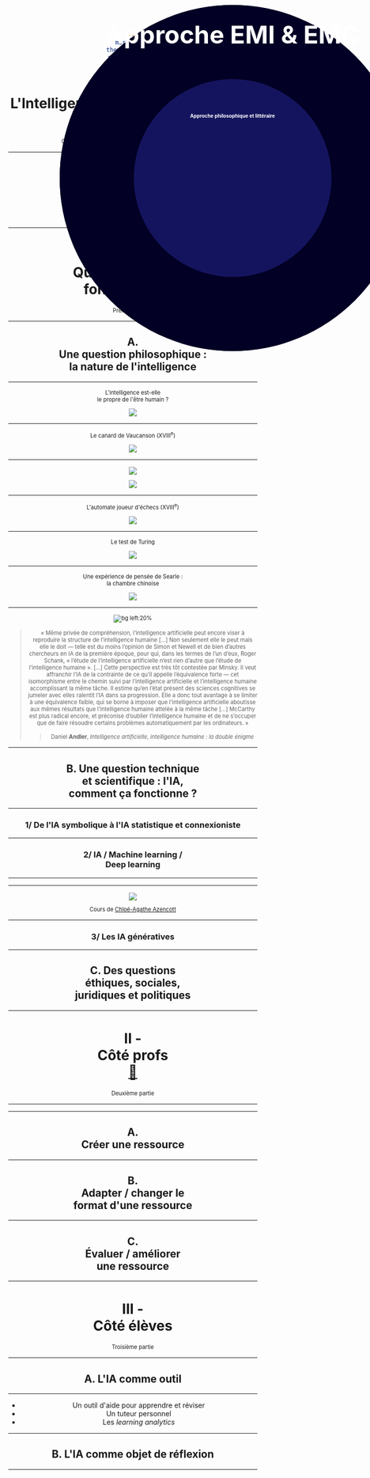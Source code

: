 ```yaml
---
marp: true
theme: teaching
paginate: true
size: 4:3
---
```


<!-- _class: titre -->

# L'Intelligence artificielle : définitions et défis

Cédric Eyssette - chargé de projet
DRANE site de Lyon



---
<!-- _class:  -->
<style scoped>
section {font-size:6em;}
* {text-align:center}
</style>

### Plan

I - Quelques repères<br> fondamentaux

<span data-marpit-fragment="1">II - Côté profs</span>

<span data-marpit-fragment="2">III - Côté élèves</span>


---
<!-- _class: partie -->
# I - <br>Quelques repères <br>fondamentaux <!-- fit -->
Première partie


---
<!-- _class: souspartie -->
## A. <br>Une question philosophique :<br> la nature de l'intelligence <!-- fit -->


---
<!-- _class: i1t1 vertical -->

L'intelligence est-elle <br>le propre de l'être humain ?

![](https://www.musee-rodin.fr/sites/default/files/styles/scale_w1000_h500/public/2020-12/2017_05_23_penseur_jm016_1.jpg?itok=QxHLnDgd)

<!-- 
Question sur soi, sur sa propre pensée
remise en question

intelligence => Logos
Noûs
(matière / esprit ; ce qui nous rapproche de la divinité)

propre de l'être humain

raisonner (rapport à soi)
juger, décider (rapport au monde)
discuter (rapport aux autres)


-->

---
<!-- _class: i1t1 vertical-->
Le canard de Vaucanson (XVIII<sup>e</sup>)

![](https://upload.wikimedia.org/wikipedia/commons/thumb/1/16/Ure%27s_rendering_of_Maillard%27s_automaton.jpg/800px-Ure%27s_rendering_of_Maillard%27s_automaton.jpg)


<!-- 
Question de la mécanisation de l'intelligence
 -->

---
<!-- _class: i2t0 -->

![](https://upload.wikimedia.org/wikipedia/commons/a/a3/Julien_Offray_de_La_Mettrie.jpg?uselang=fr)

![](https://www.edition-originale.com/media/h-3000-la-mettrie_lhomme-machine_1948_tirage-de-tete_0_24935.JPG)

<!-- automate spirituel
Homme-machine -->

---
<!-- _class: i1t1 vertical -->

L'automate joueur d'échecs (XVIII<sup>e</sup>)

![](https://upload.wikimedia.org/wikipedia/commons/thumb/6/6e/Racknitz_-_The_Turk_3.jpg/800px-Racknitz_-_The_Turk_3.jpg)

<!-- 
Le Turc mécanique ou l’automate joueur d'échecs est une célèbre mystification construite à la fin du xviiie siècle : il s’agissait d'un prétendu automate doté de la faculté de jouer aux échecs. I

Construit et dévoilé pour la première fois en 1770 par Johann Wolfgang von Kempelen, le mécanisme semblait capable de jouer contre un adversaire humain, ainsi que de résoudre le problème du cavalier, un casse-tête qui exige de déplacer un cavalier afin d'occuper une seule fois chaque case de l'échiquier
 -->


---
<!-- _class: i1t1 vertical -->
Le test de Turing

![](https://upload.wikimedia.org/wikipedia/commons/5/55/Turing_test_diagram.png)


---
<!-- _class: i1t1 vertical -->

Une expérience de pensée de Searle :<br> la chambre chinoise

[![](https://i.ibb.co/Njjxs77/chambre-Chinoise.png)](https://ladigitale.dev/digiview/#/v/65e952a4e0607)


---
<!-- _class: citationC fmmmmmmm-->
<style scoped>
figure {margin-right:-220px!important}
</style>

![bg left:20% ](https://web.static-rmg.be/if/c_fit,w_1200,h_1200/0d5ae89fcb900dc10d0d6a4fe76f6a07.jpg)

> « Même privée de compréhension, l’intelligence artificielle peut encore viser à reproduire la structure de l’intelligence humaine […] Non seulement elle le peut mais elle le doit — telle est du moins l’opinion de Simon et Newell et de bien d’autres chercheurs en IA de la première époque, pour qui, dans les termes de l’un d’eux, Roger Schank, « l’étude de l’intelligence artificielle n’est rien d’autre que l’étude de l’intelligence humaine ». […] Cette perspective est très tôt contestée par Minsky. Il veut affranchir l’IA de la contrainte de ce qu’il appelle l’équivalence forte — cet isomorphisme entre le chemin suivi par l’intelligence artificielle et l’intelligence humaine accomplissant la même tâche. Il estime qu’en l’état présent des sciences cognitives se jumeler avec elles ralentit l’IA dans sa progression. Elle a donc tout avantage à se limiter à une équivalence faible, qui se borne à imposer que l’intelligence artificielle aboutisse aux mêmes résultats que l’intelligence humaine attelée à la même tâche […] McCarthy est plus radical encore, et préconise d’oublier l’intelligence humaine et de ne s’occuper que de faire résoudre certains problèmes automatiquement par les ordinateurs. »
>> Daniel **Andler**, _Intelligence artificielle, intelligence humaine : la double énigme_

<!-- 
Intelligence :
capacité à résoudre des problèmes

IA étroite / IA générale
IA faible / IA forte

rapport au corps : cognition incarnée
-->



---
<!-- _class: souspartie -->
## B. Une question technique<br> et scientifique : l'IA, <br>comment ça fonctionne ?<!-- fit -->


---
<!-- _class: etape -->
### 1/ De l'IA symbolique à l'IA statistique et connexioniste

---
<!-- _class: etape -->
### 2/ IA / Machine learning / <br>Deep learning

---
<!-- _class: pp -->
<style scoped>
ol {list-style-type:none!important; margin-left:80px}
ol li {
  width: 700px;
  height: 700px;
  line-height: 120px;
  border-radius: 50%;
  font-size: 50px;
  color: white;
  font-weight: bold;
  text-align: center;
}
ol li {position:absolute; top:10px}
ol li:nth-of-type(1) {background-color: #020024}
ol li:nth-of-type(2) {background-color: #14145e; width:400px; height:400px; margin:150px; line-height: 150px; font-size:0.7em}
ol li:nth-of-type(3) {background-color: #8786c6; width:200px; height:200px; margin:250px; line-height: 210px; font-size:0.5em}
</style>

1) IA
2) Machine learning
3) Deep learning


---
<!-- _class: i1t1 vertical -->
<style scoped>
p {font-size:0.8em}
</style>

![](https://cdn.masto.host/scholarsocial/media_attachments/files/110/650/356/011/527/319/original/36d79dce16f1ac3c.png)

Cours de [Chloé-Agathe Azencott](https://cazencott.info/dotclear/public/lectures/2021-05-cours-Azencott.pdf)


---
<!-- _class: etape -->
### 3/ Les IA génératives

<!-- 

IA générative
prédiction / vérité
prompt


IA symbolique / fonctionnalisme /représentationalisme
connexionisme ; réseaux de neurones




Deep Learning
empirisme pur
contredit à une exigence du rationalisme : exigence d'explicabilité

déduction / induction

prompt / RAG / fine-tuning

-->


---
<!-- _class: souspartie -->
## C. Des questions <br>éthiques, sociales,<br>juridiques et politiques <!-- fit -->

<!--

Conséquences sur :
- environnement
- travail

Voir : schéma / document Europe

Adaptée de Anna Jobin, Marcello Ienca et Effy Vatena, « The Global Landscape of AI Ethics Guidelines », Nature Machine Intelligence, vol. 1, 2019, p. 389-399.

La transparence, qui correspond à la première moitié du cinquième principe général dont il vient d’être question : un SAI auquel une personne recourt ou est soumise doit être transparent pour cette personne — elle doit être en état de comprendre ses mécanismes fondamentaux, les motivations, intérêts et engagements des organismes qui l’ont conçu, diffusé, ou déployé, et les raisons de ses décisions particulières et le cas échéant avoir le droit et les moyens concrets de les contester.
La justice et l’équité : d’une part les bénéfices de l’intelligence artificielle doivent être répartis de manière équitable ; en particulier, l’intelligence artificielle doit éviter les biais et toute forme de discrimination, délibérée ou involontaire ; elle doit être accessible à tous ; d’autre part l’intelligence artificielle doit servir à remédier aux inégalités et injustices existantes ; elle doit contribuer à resserrer la solidarité entre personnes et communautés.
L’innocuité (non-malfaisance) : l’intelligence artificielle ne doit mettre en péril d’aucune façon les personnes, leurs biens, leurs droits ; elle doit s’entourer de toutes les précautions possibles pour éviter d’infliger des dommages matériels ou moraux aux personnes et aux collectivités (par exemple de favoriser la prolifération de nouvelles et d’informations mensongères ou d’encourager l’hostilité à l’égard de certains groupes ; ou encore d’engager une course aux armements en matière militaire et de cybersécurité, etc.).
La responsabilité : tout déploiement d’un SAI doit engager la responsabilité pleine et entière des personnes et organismes impliqués dans la conception, la diffusion et le déploiement du système, en particulier en cas de mauvais fonctionnement ou de conséquence adverse imprévue.
La protection de la vie privée (privacy), tout particulièrement la maîtrise des données personnelles, le droit de savoir qui en détient certaines et ce qui en est fait et celui de les retirer de toute banque de données hormis celles autorisées par la loi.
Le progrès (bienfaisance) : l’intelligence artificielle ne doit être employée que lorsqu’elle apporte une amélioration aux conditions d’existence des personnes et des collectivités.
L’autonomie et la dignité : chacun doit être libre de recourir ou non à un SAI, de lui déléguer certaines décisions et de reprendre à tout moment cette délégation ; l’intelligence artificielle doit contribuer à protéger la liberté et les droits des personnes et à étendre leurs capabilités, les moyens d’agir dont ils disposent concrètement ; elle ne doit en aucune façon, directement ou indirectement, porter atteinte à leur dignité ; elle doit respecter leurs valeurs particulières, sachant que certaines ne sont pas universellement partagées — en d’autres termes, elle se doit d’inclure une diversité de cultures et de systèmes normatifs, formalisés ou non.
Le respect des obligations générales vis-à-vis des populations et de l’environnement : le développement de l’intelligence artificielle (par opposition à son déploiement) ne doit pas avoir de conséquences délétères pour certaines catégories de personnes (employés, prestataires, mais aussi résidents des communes sièges d’entreprises d’IA) ni pour la planète, notamment en matière de consommation énergétique.

-->

---
<!-- _class: partie -->
# II - <br>Côté profs <br>[:link:](https://eyssette.forge.aeif.fr/markpage/#https://github.com/eyssette/minisite-markpage/blob/main/concevoir-ressources-avec-IA.md)
<!-- fit -->
Deuxième partie

---


---
<!-- _class: souspartie -->
## A. <br>Créer une ressource <!-- fit -->

---
<!-- _class: souspartie -->
## B. <br>Adapter / changer le <br>format d'une ressource <!-- fit -->


---
<!-- _class: souspartie -->
## C. <br>Évaluer / améliorer<br> une ressource <!-- fit -->



---
<!-- _class: partie -->
# III - <br>Côté élèves <!-- fit -->
Troisième partie

---
<!-- _class: souspartie -->
## A.  L'IA comme outil


---
<!-- _class:  -->
- Un outil d'aide pour apprendre et réviser
- Un tuteur personnel
- Les _learning analytics_

---
<!-- _class: souspartie -->
## B. L'IA comme objet de réflexion


---
<!-- _class:  -->
1) Approche EMI & EMC
2) Approche philosophique et littéraire
